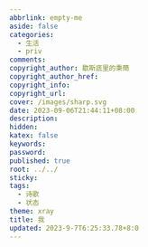 ```yaml
---
abbrlink: empty-me
aside: false
categories:
  - 生活
  - priv
comments: 
copyright_author: 歇斯底里的秉蕳
copyright_author_href: 
copyright_info: 
copyright_url: 
cover: /images/sharp.svg
date: 2023-09-06T21:44:11+08:00
description: 
hidden: 
katex: false
keywords: 
password: 
published: true
root: ../../
sticky: 
tags:
  - 诗歌
  - 状态
theme: xray
title: 我
updated: 2023-9-7T6:25:33.78+8:0
---
```

